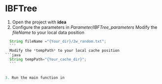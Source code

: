 # IBFTree
1. Open the project with **idea**
2. Configure the parameters in *Parameter/IBFTree_parameters*
   Modify the *fileName* to your local data position
  ```java
    String fileName ="{Your_dir}/2w_random.txt";
    ```
    Modify the *tempPath* to your local cache position
  ```java
    String tempPath="{Your_cache_dir}";
    ```
    
    
3. Run the main function in
